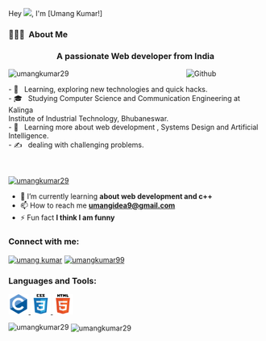 
Hey <img src="https://github.com/TheDudeThatCode/TheDudeThatCode/blob/master/Assets/Hi.gif" width="29px">, I'm [Umang Kumar!] 
<h3> 👨🏻‍💻 &nbsp;About Me </h3>
<h3 align="center">A passionate Web developer from India</h3>
<img width="30%" align="right" alt="Github" src="https://user-images.githubusercontent.com/48678280/88862734-4903af80-d201-11ea-968b-9c939d88a37c.gif" />

<p align="left"> <img src="https://komarev.com/ghpvc/?username=umangkumar29&label=Profile%20views&color=0e75b6&style=flat" alt="umangkumar29" /> </p>
- 🤔 &nbsp; Learning, exploring new technologies and quick hacks.<br>
- 🎓 &nbsp; Studying Computer Science and Communication Engineering at Kalinga<br>Institute of Industrial Technology, Bhubaneswar.<br>
- 🌱 &nbsp; Learning more about web development , Systems Design and Artificial <br>Intelligence.<br>
- ✍️ &nbsp; dealing with challenging problems.<br>

<br>
<br>

<p align="left"> <a href="https://github.com/ryo-ma/github-profile-trophy"><img src="https://github-profile-trophy.vercel.app/?username=umangkumar29" alt="umangkumar29" /></a> </p>

- 🌱 I’m currently learning **about web development and c++**
- 📫 How to reach me **umangidea9@gmail.com**
- ⚡ Fun fact **I think I am funny**

<h3 align="left">Connect with me:</h3>
<p align="left">
<a href="https://fb.com/umang kumar" target="blank"><img align="center" src="https://raw.githubusercontent.com/rahuldkjain/github-profile-readme-generator/master/src/images/icons/Social/facebook.svg" alt="umang kumar" height="30" width="40" /></a>
<a href="https://instagram.com/umang_kumar98" target="blank"><img align="center" src="https://raw.githubusercontent.com/rahuldkjain/github-profile-readme-generator/master/src/images/icons/Social/instagram.svg" alt="umangkumar99" height="30" width="40" /></a>
</p>

<h3 align="left">Languages and Tools:</h3>
<p align="left"> <a href="https://www.cprogramming.com/" target="_blank"> <img src="https://raw.githubusercontent.com/devicons/devicon/master/icons/c/c-original.svg" alt="c" width="40" height="40"/> </a> <a href="https://www.w3schools.com/css/" target="_blank"> <img src="https://raw.githubusercontent.com/devicons/devicon/master/icons/css3/css3-original-wordmark.svg" alt="css3" width="40" height="40"/> </a> <a href="https://www.w3.org/html/" target="_blank"> <img src="https://raw.githubusercontent.com/devicons/devicon/master/icons/html5/html5-original-wordmark.svg" alt="html5" width="40" height="40"/> </a> </p>

<p><img align="left" src="https://github-readme-stats.vercel.app/api/top-langs?username=umangkumar29&show_icons=true&locale=en&layout=compact" alt="umangkumar29" /></p>

<p>&nbsp;<img align="center" src="https://github-readme-stats.vercel.app/api?username=umangkumar29&show_icons=true&locale=en" alt="umangkumar29" /></p>

